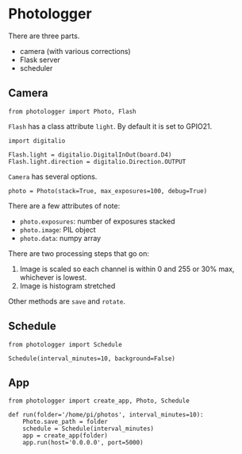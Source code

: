 # Photologger

There are three parts.

* camera (with various corrections)
* Flask server
* scheduler

## Camera

    from photologger import Photo, Flash
    
`Flash` has a class attribute `light`. By default it is set to GPIO21.

    import digitalio
    
    Flash.light = digitalio.DigitalInOut(board.D4)
    Flash.light.direction = digitalio.Direction.OUTPUT

`Camera` has several options.

    photo = Photo(stack=True, max_exposures=100, debug=True)
    
There are a few attributes of note:

* `photo.exposures`: number of exposures stacked
* `photo.image`: PIL object
* `photo.data`: numpy array

There are two processing steps that go on:

1. Image is scaled so each channel is within 0 and 255 or 30% max, whichever is lowest.
2. Image is histogram stretched

Other methods are `save` and `rotate`.

## Schedule

    from photologger import Schedule
    
    Schedule(interval_minutes=10, background=False)

## App

    from photologger import create_app, Photo, Schedule
    
    def run(folder='/home/pi/photos', interval_minutes=10):
        Photo.save_path = folder
        schedule = Schedule(interval_minutes)
        app = create_app(folder)
        app.run(host='0.0.0.0', port=5000)